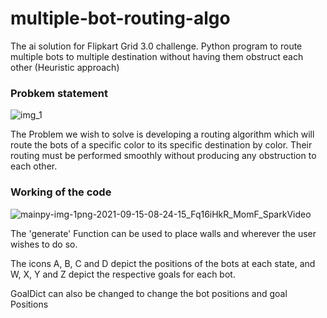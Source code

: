 # multiple-bot-routing-algo
The ai solution for Flipkart Grid 3.0 challenge. 
Python program to route multiple bots to multiple destination without having them obstruct each other 
(Heuristic approach) 

### Probkem statement 

![img_1](https://user-images.githubusercontent.com/67699520/133365541-541707d1-dc4b-404b-a0f4-254df62aff79.png)

The Problem we wish to solve is developing a routing algorithm which will route the bots of a specific color to its specific destination by color. 
Their routing must be performed smoothly without producing any obstruction to each other. 

### Working of the code 

![mainpy-img-1png-2021-09-15-08-24-15_Fq16iHkR_MomF_SparkVideo](https://user-images.githubusercontent.com/67699520/133365341-5a348752-273e-4fde-930c-98be3fef4dae.gif)

The 'generate' Function can be used to place walls and wherever the user wishes to do so. 

The icons A, B, C and D depict the positions of the bots at each state, and W, X, Y and Z depict the respective goals for each bot. 

GoalDict can also be changed to change the bot positions and goal Positions
